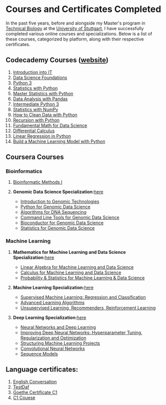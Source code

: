 # Courses and Certificates Completed

In the past five years, before and alongside my Master's program in [Technical Biology](https://www.uni-stuttgart.de/en/study/study-programs/Technical-Biology-M.Sc./) at the [University of Stuttgart](https://www.uni-stuttgart.de/en/), I have successfully completed various online courses and specializations. Below is a list of these courses, categorized by platform, along with their respective certificates.

## Codecademy Courses ([website](https://www.codecademy.com/))

1. [Introduction into IT](https://github.com/LoqmanSamani/code-cademy/blob/systembiology/code-cademy/intro_to_IT.pdf)
2. [Data Science Foundations](https://github.com/LoqmanSamani/code-cademy/blob/systembiology/code-cademy/data_science_foundations.pdf)
3. [Python 3](https://github.com/LoqmanSamani/code-cademy/blob/systembiology/code-cademy/python3.pdf)
4. [Statistics with Python](https://github.com/LoqmanSamani/code-cademy/blob/systembiology/code-cademy/statistics_with_python.pdf)
5. [Master Statistics with Python](https://github.com/LoqmanSamani/code-cademy/blob/systembiology/code-cademy/master_statistics_with_python.pdf)
6. [Data Analysis with Pandas](https://github.com/LoqmanSamani/code-cademy/blob/systembiology/code-cademy/pandas.pdf)
7. [Intermediate Python 3](https://github.com/LoqmanSamani/code-cademy/blob/systembiology/code-cademy/intermediate_python3.pdf)
8. [Statistics with NumPy](https://github.com/LoqmanSamani/code-cademy/blob/systembiology/code-cademy/numpy.pdf)
9. [How to Clean Data with Python](https://github.com/LoqmanSamani/code-cademy/blob/systembiology/code-cademy/data_cleaning_with_python.pdf)
10. [Recursion with Python](https://github.com/LoqmanSamani/code-cademy/blob/systembiology/code-cademy/recursion.pdf)
11. [Fundamental Math for Data Science](https://github.com/LoqmanSamani/code-cademy/blob/systembiology/code-cademy/fundamental_math_for_data_science.pdf)
12. [Differential Calculus](https://github.com/LoqmanSamani/code-cademy/blob/systembiology/code-cademy/differential_calculus.pdf)
13. [Linear Regression in Python](https://github.com/LoqmanSamani/code-cademy/blob/systembiology/code-cademy/linear_regression.pdf)
14. [Build a Machine Learning Model with Python](https://github.com/LoqmanSamani/code-cademy/blob/systembiology/code-cademy/machine_learning_with_python.pdf)

## Coursera Courses

### Bioinformatics

1. [Bioinformatic Methods I](https://github.com/LoqmanSamani/code-cademy/blob/systembiology/bioinformatics/bioinformatic_methods_1.pdf)

2. **Genomic Data Science Specialization:**[here](https://github.com/LoqmanSamani/code-cademy/blob/systembiology/bioinformatics/genomic_data_science.pdf)

    - [Introduction to Genomic Technologies](https://github.com/LoqmanSamani/code-cademy/blob/systembiology/bioinformatics/intro_genomic_technology.pdf)
    - [Python for Genomic Data Science](https://github.com/LoqmanSamani/code-cademy/blob/systembiology/bioinformatics/python_for_genomic_data_science.pdf)
    - [Algorithms for DNA Sequencing](https://github.com/LoqmanSamani/code-cademy/blob/systembiology/bioinformatics/algorithms_for_dna_sequencing.pdf)
    - [Command Line Tools for Genomic Data Science](https://github.com/LoqmanSamani/code-cademy/blob/systembiology/bioinformatics/command_line_tools_for_genomic_data_science.pdf)
    - [Bioconductor for Genomic Data Science](https://github.com/LoqmanSamani/code-cademy/blob/systembiology/bioinformatics/bioconductor_for_genomic_datascience.pdf)
    - [Statistics for Genomic Data Science](https://github.com/LoqmanSamani/code-cademy/blob/systembiology/bioinformatics/statistics_for_genomic_data_science.pdf)


### Machine Learning

1. **Mathematics for Machine Learning and Data Science Specialization:**[here](https://github.com/LoqmanSamani/code-cademy/blob/systembiology/machine-learning/mathematics_for_ml_%26_datascience.pdf)

    - [Linear Algebra for Machine Learning and Data Science](https://github.com/LoqmanSamani/code-cademy/blob/systembiology/machine-learning/linear_algebra.pdf)
    - [Calculus for Machine Learning and Data Science](https://github.com/LoqmanSamani/code-cademy/blob/systembiology/machine-learning/calculus.pdf)
    - [Probability & Statistics for Machine Learning & Data Science](https://github.com/LoqmanSamani/code-cademy/blob/systembiology/machine-learning/statistics.pdf)

2. **Machine Learning Specialization:**[here](https://github.com/LoqmanSamani/code-cademy/blob/systembiology/machine-learning/machine_learning_specialization)

    - [Supervised Machine Learning: Regression and Classification](https://github.com/LoqmanSamani/code-cademy/blob/systembiology/machine-learning/supervised_learning.pdf)
    - [Advanced Learning Algorithms](https://github.com/LoqmanSamani/code-cademy/blob/systembiology/machine-learning/advanced_algorithms.pdf)
    - [Unsupervised Learning, Recommenders, Reinforcement Learning](https://github.com/LoqmanSamani/code-cademy/blob/systembiology/machine-learning/unsupervised_learning.pdf)

3. **Deep Learning Specialization:**[here](https://github.com/LoqmanSamani/deep-learning/blob/systembiology/certificates/deep_learning_specialization.pdf)
    - [Neural Networks and Deep Learning](https://github.com/LoqmanSamani/code-cademy/blob/systembiology/machine-learning/neural_networks_%26_deep_learning.pdf)
    - [Improving Deep Neural Networks: Hyperparameter Tuning, Regularization and Optimization](https://github.com/LoqmanSamani/code-cademy/blob/systembiology/machine-learning/improving_deep_neural_network.pdf)
    - [Structuring Machine Learning Projects](https://github.com/LoqmanSamani/code-cademy/blob/systembiology/machine-learning/structuring_ml_projects.pdf)
    - [Convolutional Neural Networks](https://github.com/LoqmanSamani/code-cademy/blob/systembiology/machine-learning/conv_nets.pdf)
    - [Sequence Models](https://github.com/LoqmanSamani/deep-learning/blob/systembiology/certificates/sequence_models.pdf)


## Language certificates:
 
1. [English Conversation](https://github.com/LoqmanSamani/code-cademy/blob/systembiology/language-certificates/preply_english.pdf)
2. [TestDaf](https://github.com/LoqmanSamani/code-cademy/blob/systembiology/language-certificates/testdaf.pdf)
3. [Goethe Certificate C1](https://github.com/LoqmanSamani/code-cademy/blob/systembiology/language-certificates/c1-certificate.pdf)
4. [C1 Couese](https://github.com/LoqmanSamani/code-cademy/blob/systembiology/language-certificates/c1-course.pdf)

